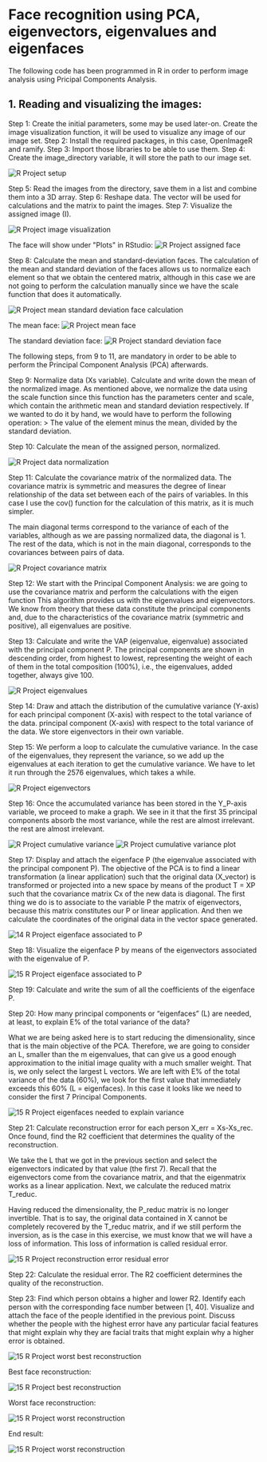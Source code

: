 # Face recognition using PCA, eigenvectors, eigenvalues and eigenfaces

The following code has been programmed in R in order to perform image analysis using Pricipal Components Analysis.

## 1. Reading and visualizing the images:

Step 1: Create the initial parameters, some may be used later-on. Create the image visualization function, it will be used to visualize any image of our image set.
Step 2: Install the required packages, in this case, OpenImageR and ramify.
Step 3: Import those libraries to be able to use them.
Step 4: Create the image_directory variable, it will store the path to our image set.

![R Project setup](https://github.com/MaiteLizarraga/r_eigenfaces_pca/blob/main/capturas/1-set-up.jpg)

Step 5: Read the images from the directory, save them in a list and combine them into a 3D array.
Step 6: Reshape data. The vector will be used for calculations and the matrix to paint the images.
Step 7: Visualize the assigned image (I).

![R Project image visualization](https://github.com/MaiteLizarraga/r_eigenfaces_pca/blob/main/capturas/2-show-assigned-face.jpg)

The face will show under "Plots" in RStudio:
![R Project assigned face](https://github.com/MaiteLizarraga/r_eigenfaces_pca/blob/main/capturas/3-assigned-face.png)

Step 8: Calculate the mean and standard-deviation faces. The calculation of the mean and standard deviation of the faces allows us to normalize each element so that we obtain the centered matrix, although in this case we are not going to perform the calculation manually since we have the scale function that does it automatically.

![R Project mean standard deviation face calculation](https://github.com/MaiteLizarraga/r_eigenfaces_pca/blob/main/capturas/4-mean-face-std-face.jpg)

The mean face:
![R Project mean face](https://github.com/MaiteLizarraga/r_eigenfaces_pca/blob/main/capturas/5-mean-face.png)

The standard deviation face:
![R Project standard deviation face](https://github.com/MaiteLizarraga/r_eigenfaces_pca/blob/main/capturas/6-std-face.png)

The following steps, from 9 to 11, are mandatory in order to be able to perform the Principal Component Analysis (PCA) afterwards.

Step 9: Normalize data (Xs variable). Calculate and write down the mean of the normalized image.
As mentioned above, we normalize the data using the scale function since this function has the parameters center and scale, which contain the arithmetic mean and standard deviation respectively. If we wanted to do it by hand, we would have to perform the following operation:
        > The value of the element minus the mean, divided by the standard deviation.

Step 10: Calculate the mean of the assigned person, normalized.

![R Project data normalization](https://github.com/MaiteLizarraga/r_eigenfaces_pca/blob/main/capturas/7-data-normalization.jpg)

Step 11: Calculate the covariance matrix of the normalized data. The covariance matrix is symmetric and measures the degree of linear relationship of the data set between each of the pairs of variables. In this case I use the cov() function for the calculation of this matrix, as it is much simpler.

The main diagonal terms correspond to the variance of each of the variables, although as we are passing normalized data, the diagonal is 1. The rest of the data, which is not in the main diagonal, corresponds to the covariances between pairs of data.

![R Project covariance matrix](https://github.com/MaiteLizarraga/r_eigenfaces_pca/blob/main/capturas/8-covariance-matrix.jpg)

Step 12: We start with the Principal Component Analysis: we are going to use the covariance matrix and perform the calculations with the eigen function
This algorithm provides us with the eigenvalues and eigenvectors. We know from theory that these data constitute the principal components and, due to the characteristics of the covariance matrix (symmetric and positive), all eigenvalues are positive.

Step 13: Calculate and write the VAP (eigenvalue, eigenvalue) associated with the principal component P. The principal components are shown in descending order, from highest to lowest, representing the weight of each of them in the total composition (100%), i.e., the eigenvalues, added together, always give 100.

![R Project eigenvalues](https://github.com/MaiteLizarraga/r_eigenfaces_pca/blob/main/capturas/9-eigenvalues.jpg)

Step 14: Draw and attach the distribution of the cumulative variance (Y-axis) for each principal component (X-axis) with respect to the total variance of the data. principal component (X-axis) with respect to the total variance of the data. We store eigenvectors in their own variable.

Step 15: We perform a loop to calculate the cumulative variance. In the case of the eigenvalues, they represent the variance, so we add up the eigenvalues at each iteration to get the cumulative variance. We have to let it run through the 2576 eigenvalues, which takes a while. 

![R Project eigenvectors](https://github.com/MaiteLizarraga/r_eigenfaces_pca/blob/main/capturas/10-eigenvectors.jpg)

Step 16: Once the accumulated variance has been stored in the Y_P-axis variable, we proceed to make a graph. We see in it that the first 35 principal components absorb the most variance, while the rest are almost irrelevant. the rest are almost irrelevant.

![R Project cumulative variance](https://github.com/MaiteLizarraga/r_eigenfaces_pca/blob/main/capturas/12-cumulative-variance.jpg)
![R Project cumulative variance plot](https://github.com/MaiteLizarraga/r_eigenfaces_pca/blob/main/capturas/13-cumulative-variance-plot.png)

Step 17: Display and attach the eigenface P (the eigenvalue associated with the principal component P). The objective of the PCA is to find a linear transformation (a linear application) such that the original data (X_vector) is transformed or projected into a new space by means of the product T = XP such that the covariance matrix Cx of the new data is diagonal. The first thing we do is to associate to the variable P the matrix of eigenvectors, because this matrix constitutes our P or linear application. And then we calculate the coordinates of the original data in the vector space generated.

![14 R Project eigenface associated to P](https://github.com/MaiteLizarraga/r_eigenfaces_pca/blob/main/capturas/14-eigenface-associated-to-P.jpg)

Step 18: Visualize the eigenface P by means of the eigenvectors associated with the eigenvalue of P.

![15 R Project eigenface associated to P](https://github.com/MaiteLizarraga/r_eigenfaces_pca/blob/main/capturas/15-eigenface-associated-to-P.png)

Step 19: Calculate and write the sum of all the coefficients of the eigenface P.

Step 20: How many principal components or “eigenfaces” (L) are needed, at least, to explain E% of the total variance of the data? 

What we are being asked here is to start reducing the dimensionality, since that is the main objective of the PCA. Therefore, we are going to consider an L, smaller than the m eigenvalues, that can give us a good enough approximation to the initial image quality with a much smaller weight. That is, we only select the largest L vectors. We are left with E% of the total variance of the data (60%), we look for the first value that immediately exceeds this 60% (L = eigenfaces). In this case it looks like we need to consider the first 7 Principal Components.

![15 R Project eigenfaces needed to explain variance](https://github.com/MaiteLizarraga/r_eigenfaces_pca/blob/main/capturas/16-eigenfaces-needed-to-explain-variance.jpg)

Step 21: Calculate reconstruction error for each person X_err = Xs-Xs_rec. Once found, find the R2 coefficient that determines the quality of the reconstruction.

We take the L that we got in the previous section and select the eigenvectors indicated by that value (the first 7). Recall that the eigenvectors come from the covariance matrix, and that the eigenmatrix works as a linear application. Next, we calculate the reduced matrix T_reduc.

Having reduced the dimensionality, the P_reduc matrix is no longer invertible. That is to say, the original data contained in X cannot be completely recovered by the T_reduc matrix, and if we still perform the inversion, as is the case in this exercise, we must know that we will have a loss of information. This loss of information is called residual error.

![15 R Project reconstruction error residual error](https://github.com/MaiteLizarraga/r_eigenfaces_pca/blob/main/capturas/17-reconstruction-error.jpg)

Step 22: Calculate the residual error. The R2 coefficient determines the quality of the reconstruction.

Step 23: Find which person obtains a higher and lower R2. Identify each person with the corresponding face number between [1, 40].  Visualize and attach the face of the people identified in the previous point. Discuss whether the people with the highest error have any particular facial features that might explain why they are facial traits that might explain why a higher error is obtained.

![15 R Project worst best reconstruction](https://github.com/MaiteLizarraga/r_eigenfaces_pca/blob/main/capturas/18-best-worst-reconstruction.jpg)

Best face reconstruction:

![15 R Project best reconstruction](https://github.com/MaiteLizarraga/r_eigenfaces_pca/blob/main/capturas/19-best-reconstruction.png)

Worst face reconstruction:

![15 R Project worst reconstruction](https://github.com/MaiteLizarraga/r_eigenfaces_pca/blob/main/capturas/20-worst-reconstruction.png)

End result:

![15 R Project worst reconstruction](https://github.com/MaiteLizarraga/r_eigenfaces_pca/blob/main/capturas/21-end-result.jpg)
